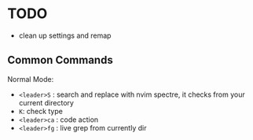 # TODO

- clean up settings and remap

## Common Commands

Normal Mode:
- `<leader>S` : search and replace with nvim spectre, it checks from your current directory
- `K`: check type
- `<leader>ca` : code action
- `<leader>fg` : live grep from currently dir

